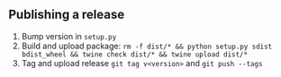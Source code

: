 ## Publishing a release
1. Bump version in `setup.py`
2. Build and upload package: `rm -f dist/* && python setup.py sdist bdist_wheel && twine check dist/* && twine upload dist/*`
3. Tag and upload release `git tag v<version>` and `git push --tags`
